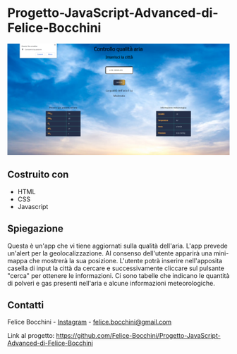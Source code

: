 # Progetto-JavaScript-Advanced-di-Felice-Bocchini
![ScreenShot](dist/Aq.PNG)

## Costruito con
* HTML
* CSS
* Javascript

## Spiegazione

Questa è un'app che vi tiene aggiornati sulla qualità dell'aria.
L'app prevede un'alert per la geolocalizzazione. Al consenso dell'utente apparirà una mini-mappa
che mostrerà la sua posizione. L'utente potrà inserire nell'apposita casella di input la città da cercare
 e successivamente cliccare sul pulsante "cerca" per ottenere le informazioni.
 Ci sono tabelle che indicano le quantità di polveri e gas presenti nell'aria e alcune informazioni meteorologiche.
## Contatti

Felice Bocchini - [Instagram](https://www.instagram.com/felixkou07/) - felice.bocchini@gmail.com


Link al progetto: https://github.com/Felice-Bocchini/Progetto-JavaScript-Advanced-di-Felice-Bocchini
